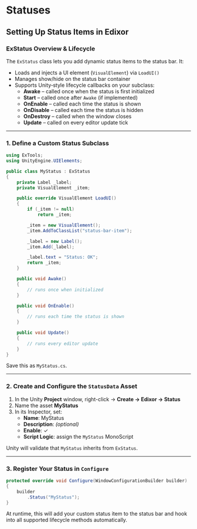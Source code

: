 # Statuses

## Setting Up Status Items in Edixor

### ExStatus Overview & Lifecycle

The `ExStatus` class lets you add dynamic status items to the status bar. It:

* Loads and injects a UI element (`VisualElement`) via `LoadUI()`
* Manages show/hide on the status bar container
* Supports Unity‑style lifecycle callbacks on your subclass:
  * **Awake** – called once when the status is first initialized
  * **Start** – called once after `Awake` (if implemented)
  * **OnEnable** – called each time the status is shown
  * **OnDisable** – called each time the status is hidden
  * **OnDestroy** – called when the window closes
  * **Update** – called on every editor update tick

***

### 1. Define a Custom Status Subclass

```csharp
using ExTools;
using UnityEngine.UIElements;

public class MyStatus : ExStatus
{
    private Label _label;
    private VisualElement _item;

    public override VisualElement LoadUI()
    {
        if (_item != null)
            return _item;

        _item = new VisualElement();
        _item.AddToClassList("status-bar-item");

        _label = new Label();
        _item.Add(_label);

        _label.text = "Status: OK";
        return _item;
    }

    public void Awake()
    {
        // runs once when initialized
    }

    public void OnEnable()
    {
        // runs each time the status is shown
    }

    public void Update()
    {
        // runs every editor update
    }
}
```

Save this as `MyStatus.cs`.

***

### 2. Create and Configure the `StatusData` Asset

1. In the Unity **Project** window, right-click → **Create → Edixor → Status**
2. Name the asset **MyStatus**
3. In its Inspector, set:
   * **Name**: MyStatus
   * **Description**: _(optional)_
   * **Enable**: ✓
   * **Script Logic**: assign the `MyStatus` MonoScript

Unity will validate that `MyStatus` inherits from `ExStatus`.

***

### 3. Register Your Status in `Configure`

```csharp
protected override void Configure(WindowConfigurationBuilder builder)
{
    builder
        .Status("MyStatus");
}
```

At runtime, this will add your custom status item to the status bar and hook into all supported lifecycle methods automatically.
